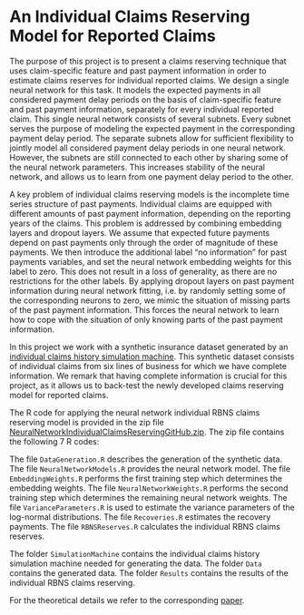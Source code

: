 # An Individual Claims Reserving Model for Reported Claims
The purpose of this project is to present a claims reserving technique that uses claim-specific feature and past payment information in order to estimate claims reserves for individual reported claims. We design a single neural network for this task. It models the expected payments in all considered payment delay periods on the basis of claim-specific feature and past payment information, separately for every individual reported claim. This single neural network consists of several subnets. Every subnet serves the purpose of modeling the expected payment in the corresponding payment delay period. The separate subnets allow for sufficient flexibility to jointly model all considered payment delay periods in one neural network. However, the subnets are still connected to each other by sharing some of the neural network parameters. This increases stability of the neural network, and allows us to learn from one payment delay period to the other.

A key problem of individual claims reserving models is the incomplete time series structure of past payments. Individual claims are equipped with different amounts of past payment information, depending on the reporting years of the claims. This problem is addressed by combining embedding layers and dropout layers. We assume that expected future payments depend on past payments only through the order of magnitude of these payments. We then introduce the additional label “no information” for past payments variables, and set the neural network embedding weights for this label to zero. This does not result in a loss of generality, as there are no restrictions for the other labels. By applying dropout layers on past payment information during neural network fitting, i.e. by randomly setting some of the corresponding neurons to zero, we mimic the situation of missing parts of the past payment information. This forces the neural network to learn how to cope with the situation of only knowing parts of the past payment information.

In this project we work with a synthetic insurance dataset generated by an [individual claims history simulation machine](https://www.mdpi.com/2227-9091/6/2/29). This synthetic dataset consists of individual claims from six lines of business for which we have complete information. We remark that having complete information is crucial for this project, as it allows us to back-test the newly developed claims reserving model for reported claims.

The R code for applying the neural network individual RBNS claims reserving model is provided in the zip file [NeuralNetworkIndividualClaimsReservingGitHub.zip](https://github.com/gabrielliandrea/neuralnetworkindividualrbnsclaimsreserving/blob/master/NeuralNetworkIndividualClaimsReservingGitHub.zip). The zip file contains the following 7 R codes:

The file `DataGeneration.R` describes the generation of the synthetic data.
The file `NeuralNetworkModels.R` provides the neural network model.
The file `EmbeddingWeights.R` performs the first training step which determines the embedding weights.
The file `NeuralNetworkWeights.R` performs the second training step which determines the remaining neural network weights.
The file `VarianceParameters.R` is used to estimate the variance parameters of the log-normal distributions.
The file `Recoveries.R` estimates the recovery payments.
The file `RBNSReserves.R` calculates the individual RBNS claims reserves.

The folder `SimulationMachine` contains the individual claims history simulation machine needed for generating the data.
The folder `Data` contains the generated data.
The folder `Results` contains the results of the individual RBNS claims reserving.

For the theoretical details we refer to the corresponding [paper](https://papers.ssrn.com/sol3/papers.cfm?abstract_id=3612930).
